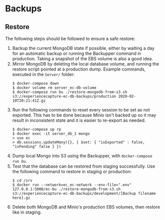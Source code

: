 # Backups

## Restore

The following steps should be followed to ensure a safe restore:
1. Backup the current MongoDB state if possible, either by waiting a day for an automatic backup or running the Backupper command in production. Taking a snapshot of the EBS volume is also a good idea.
1. Mirror MongoDB by deleting the local database volume, and running the restore script pointed at a production dump. Example commands, executed in the `Server/` folder:
    ```
    $ docker-compose down
    $ docker volume rm server_ec-db-volume
    $ docker-compose run bu ./restore-mongodb-from-s3.sh s3://experiencecapture-ec-db-backups/production 2020-02-10T20:21:41Z.gz
    ```
1. Run the following commands to reset every session to be set as not exported. This has to be done because Minio isn't backed up so it may result in inconsistent state and it is easier to re-export as needed.
    ```
    $ docker-compose up rp
    $ docker exec -it server_db_1 mongo
    > use ec
    > db.sessions.updateMany({}, { $set: { "isExported" : false, "isPending" false } })
    ```
1. Dump local Mongo into S3 using the Backupper, with `docker-compose run bu`.
1. Test that the database can be restored from staging successfully. Use the following command to restore in staging or production:
    ```
    $ cd /srv
    $ docker run --network=ec_ec-network --env-file=".env" 127.0.0.1:5000/ec-bu ./restore-mongodb-from-s3.sh s3://experiencecapture-ec-db-backups/development/[Backup filename here].gz
    ```
1. Delete both MongoDB and Minio's production EBS volumes, then restore like in staging.